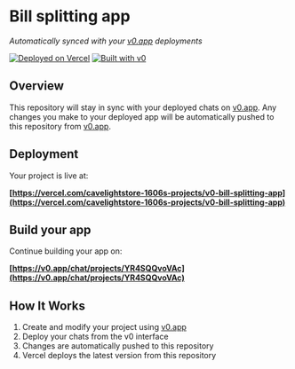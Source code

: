# Bill splitting app

*Automatically synced with your [v0.app](https://v0.app) deployments*

[![Deployed on Vercel](https://img.shields.io/badge/Deployed%20on-Vercel-black?style=for-the-badge&logo=vercel)](https://vercel.com/cavelightstore-1606s-projects/v0-bill-splitting-app)
[![Built with v0](https://img.shields.io/badge/Built%20with-v0.app-black?style=for-the-badge)](https://v0.app/chat/projects/YR4SQQvoVAc)

## Overview

This repository will stay in sync with your deployed chats on [v0.app](https://v0.app).
Any changes you make to your deployed app will be automatically pushed to this repository from [v0.app](https://v0.app).

## Deployment

Your project is live at:

**[https://vercel.com/cavelightstore-1606s-projects/v0-bill-splitting-app](https://vercel.com/cavelightstore-1606s-projects/v0-bill-splitting-app)**

## Build your app

Continue building your app on:

**[https://v0.app/chat/projects/YR4SQQvoVAc](https://v0.app/chat/projects/YR4SQQvoVAc)**

## How It Works

1. Create and modify your project using [v0.app](https://v0.app)
2. Deploy your chats from the v0 interface
3. Changes are automatically pushed to this repository
4. Vercel deploys the latest version from this repository
